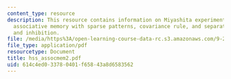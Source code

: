 ```yaml
---
content_type: resource
description: This resource contains information on Miyashita experiment, the GTA model,
  associative memory with sparse patterns, covariance rule, and separating excitation
  and inhibition.
file: /media/https%3A/open-learning-course-data-rc.s3.amazonaws.com/9-29j-introduction-to-computational-neuroscience-spring-2004/614c4ed033780401f65843a8d6583562_hss_assocmem2.pdf
file_type: application/pdf
resourcetype: Document
title: hss_assocmem2.pdf
uid: 614c4ed0-3378-0401-f658-43a8d6583562
---
```

